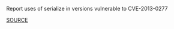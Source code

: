 Report uses of serialize in versions vulnerable to CVE-2013-0277


[SOURCE](http://brakemanscanner.org/docs/warning_types/)